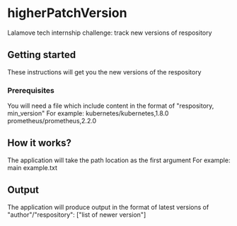 # higherPatchVersion
Lalamove tech internship challenge: track new versions of respository

## Getting started
These instructions will get you the new versions of the respository

### Prerequisites
You will need a file which include content in the format of "respository, min_version"
For example:
kubernetes/kubernetes,1.8.0
prometheus/prometheus,2.2.0

## How it works?
The application will take the path location as the first argument
For example:
main example.txt

## Output
The application will produce output in the format of 
latest versions of "author"/"respository": ["list of newer version"]
